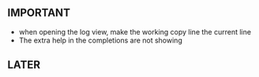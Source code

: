 ## IMPORTANT
  - when opening the log view, make the working copy line the current line
  - The extra help in the completions are not showing

## LATER
